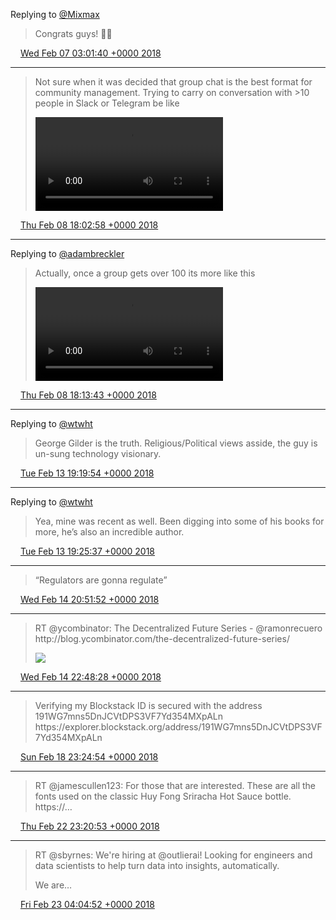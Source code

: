 Replying to [@Mixmax](https://twitter.com/Mixmax/status/960953723500425216)

> Congrats guys\! 🙌🏻

<img src="../../media/tweet.ico" width="12" /> [Wed Feb 07 03:01:40 +0000 2018](https://twitter.com/adambreckler/status/961072442000093184)

----

> Not sure when it was decided that group chat is the best format for community management\.  Trying to carry on conversation with &gt;10 people in Slack or Telegram be like 
> 
> <video controls><source src="../../media/961661649655513088-DViCKoVUQAAWJpB.mp4">Your browser does not support the video tag.</video>

<img src="../../media/tweet.ico" width="12" /> [Thu Feb 08 18:02:58 +0000 2018](https://twitter.com/adambreckler/status/961661649655513088)

----

Replying to [@adambreckler](https://twitter.com/adambreckler/status/961661649655513088)

> Actually, once a group gets over 100 its more like this 
> 
> <video controls><source src="../../media/961664355266801664-DViEoTSVMAAYPP7.mp4">Your browser does not support the video tag.</video>

<img src="../../media/tweet.ico" width="12" /> [Thu Feb 08 18:13:43 +0000 2018](https://twitter.com/adambreckler/status/961664355266801664)

----

Replying to [@wtwht](https://twitter.com/ckubal/status/963488949439205379)

> George Gilder is the truth\. Religious/Political views asside, the guy is un\-sung technology visionary\.

<img src="../../media/tweet.ico" width="12" /> [Tue Feb 13 19:19:54 +0000 2018](https://twitter.com/adambreckler/status/963492948296876033)

----

Replying to [@wtwht](https://twitter.com/ckubal/status/963494110307827712)

> Yea, mine was recent as well\. Been digging into some of his books for more, he’s also an incredible author\.

<img src="../../media/tweet.ico" width="12" /> [Tue Feb 13 19:25:37 +0000 2018](https://twitter.com/adambreckler/status/963494388864229376)

----

> “Regulators are gonna regulate”

<img src="../../media/tweet.ico" width="12" /> [Wed Feb 14 20:51:52 +0000 2018](https://twitter.com/adambreckler/status/963878481409974272)

----

> RT @ycombinator: The Decentralized Future Series \- @ramonrecuero http://blog\.ycombinator\.com/the\-decentralized\-future\-series/ 
> 
> ![](../../media/963907825494716416-DWBWr8xVwAAn4MH.jpg)

<img src="../../media/tweet.ico" width="12" /> [Wed Feb 14 22:48:28 +0000 2018](https://twitter.com/adambreckler/status/963907825494716416)

----

> Verifying my Blockstack ID is secured with the address 191WG7mns5DnJCVtDPS3VF7Yd354MXpALn https://explorer\.blockstack\.org/address/191WG7mns5DnJCVtDPS3VF7Yd354MXpALn

<img src="../../media/tweet.ico" width="12" /> [Sun Feb 18 23:24:54 +0000 2018](https://twitter.com/adambreckler/status/965366545781202944)

----

> RT @jamescullen123: For those that are interested\. These are all the fonts used on the classic Huy Fong Sriracha Hot Sauce bottle\. https://…

<img src="../../media/tweet.ico" width="12" /> [Thu Feb 22 23:20:53 +0000 2018](https://twitter.com/adambreckler/status/966815085732626432)

----

> RT @sbyrnes: We're hiring at @outlierai\! Looking for engineers and data scientists to help turn data into insights, automatically\.  
>   
> We are…

<img src="../../media/tweet.ico" width="12" /> [Fri Feb 23 04:04:52 +0000 2018](https://twitter.com/adambreckler/status/966886553472589831)